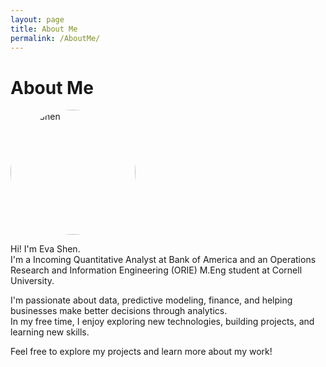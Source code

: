 ```yaml
---
layout: page
title: About Me
permalink: /AboutMe/
---
```


# About Me
<img src="https://github.com/your-github-username.png" alt="Eva Shen" width="200" style="border-radius: 50%;">

Hi! I'm Eva Shen.  
I'm a Incoming Quantitative Analyst at Bank of America and an Operations Research and Information Engineering (ORIE) M.Eng student at Cornell University.

I'm passionate about data, predictive modeling, finance, and helping businesses make better decisions through analytics.  
In my free time, I enjoy exploring new technologies, building projects, and learning new skills.

Feel free to explore my projects and learn more about my work!
